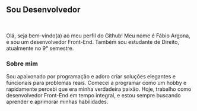 <h2>Sou Desenvolvedor</h2>
</br>
<p>Olá, seja bem-vindo(a) ao meu perfil do Github! Meu nome é Fábio Argona, e sou um desenvolvedor Front-End. Também sou estudante de Direito, atualmente no 9° semestre.</p>

<h3>Sobre mim</h3>
<p>Sou apaixonado por programação e adoro criar soluções elegantes e funcionais para problemas reais. Comecei a programar como um hobby e rapidamente percebi que era minha verdadeira paixão. Hoje, trabalho como desenvolvedor Front-End em tempo integral, e estou sempre buscando aprender e aprimorar minhas habilidades.</p>


